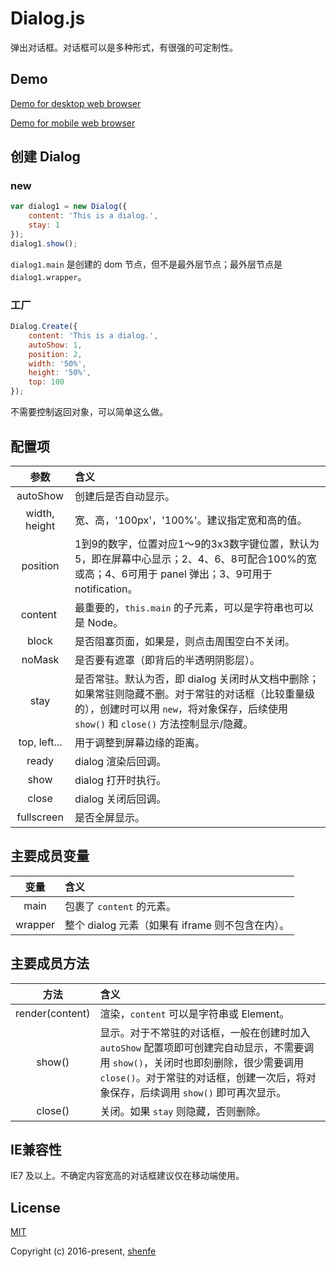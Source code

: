 # Dialog.js

弹出对话框。对话框可以是多种形式，有很强的可定制性。

## Demo

[Demo for desktop web browser](http://shenfe.github.io/repos/Dialog.js/demo.html)

[Demo for mobile web browser](http://shenfe.github.io/repos/Dialog.js/demo-m.html)

## 创建 Dialog

### new

```js
var dialog1 = new Dialog({
    content: 'This is a dialog.',
    stay: 1
});
dialog1.show();
```

`dialog1.main` 是创建的 dom 节点，但不是最外层节点；最外层节点是 `dialog1.wrapper`。

### 工厂

```js
Dialog.Create({
    content: 'This is a dialog.',
    autoShow: 1,
    position: 2,
    width: '50%',
    height: '50%',
    top: 100
});
```

不需要控制返回对象，可以简单这么做。

## 配置项

| 参数 | 含义 |
| :---: | :--- |
| autoShow | 创建后是否自动显示。 |
| width, height | 宽、高，'100px'，'100%'。建议指定宽和高的值。 |
| position | 1到9的数字，位置对应1～9的3x3数字键位置，默认为5，即在屏幕中心显示；2、4、6、8可配合100%的宽或高；4、6可用于 panel 弹出；3、9可用于 notification。 |
| content | 最重要的，`this.main` 的子元素，可以是字符串也可以是 Node。 |
| block | 是否阻塞页面，如果是，则点击周围空白不关闭。 |
| noMask | 是否要有遮罩（即背后的半透明阴影层）。 |
| stay | 是否常驻。默认为否，即 dialog 关闭时从文档中删除；如果常驻则隐藏不删。对于常驻的对话框（比较重量级的），创建时可以用 `new`，将对象保存，后续使用 `show()` 和 `close()` 方法控制显示/隐藏。 |
| top, left... | 用于调整到屏幕边缘的距离。 |
| ready | dialog 渲染后回调。 |
| show | dialog 打开时执行。 |
| close | dialog 关闭后回调。 |
| fullscreen | 是否全屏显示。 |

## 主要成员变量

| 变量 | 含义 |
| :---: | :--- |
| main | 包裹了 `content` 的元素。 |
| wrapper | 整个 dialog 元素（如果有 iframe 则不包含在内）。 |

## 主要成员方法

| 方法 | 含义 |
| :---: | :--- |
| render(content) | 渲染，`content` 可以是字符串或 Element。 |
| show() | 显示。对于不常驻的对话框，一般在创建时加入 `autoShow` 配置项即可创建完自动显示，不需要调用 `show()`，关闭时也即刻删除，很少需要调用 `close()`。对于常驻的对话框，创建一次后，将对象保存，后续调用 `show()` 即可再次显示。 |
| close() | 关闭。如果 `stay` 则隐藏，否则删除。 |

## IE兼容性

IE7 及以上。不确定内容宽高的对话框建议仅在移动端使用。

## License

[MIT](http://opensource.org/licenses/MIT)

Copyright (c) 2016-present, [shenfe](https://github.com/shenfe)
